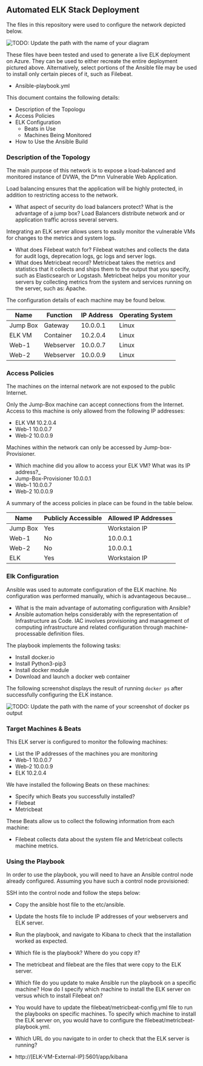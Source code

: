 ## Automated ELK Stack Deployment

The files in this repository were used to configure the network depicted below.

![TODO: Update the path with the name of your diagram](Images/diagram_filename.png)

These files have been tested and used to generate a live ELK deployment on Azure. They can be used to either recreate the entire deployment pictured above. Alternatively, select portions of the Ansible file may be used to install only certain pieces of it, such as Filebeat.

  - Ansible-playbook.yml

This document contains the following details:
- Description of the Topologu
- Access Policies
- ELK Configuration
  - Beats in Use
  - Machines Being Monitored
- How to Use the Ansible Build


### Description of the Topology

The main purpose of this network is to expose a load-balanced and monitored instance of DVWA, the D*mn Vulnerable Web Application.

Load balancing ensures that the application will be highly protected, in addition to restricting access to the network.
- What aspect of security do load balancers protect? What is the advantage of a jump box?
  Load Balancers distribute network and or application traffic across several servers.

Integrating an ELK server allows users to easily monitor the vulnerable VMs for changes to the metrics and system logs.
- What does Filebeat watch for?
  Filebeat watches and collects the data for audit logs, deprecation logs, gc logs and server logs.
- What does Metricbeat record?
  Metricbeat takes the metrics and statistics that it collects and ships them to the output that you specify, such as Elasticsearch or Logstash. Metricbeat helps you monitor your servers by collecting metrics from the system and services running on the server, such as: Apache.
  

The configuration details of each machine may be found below.

| Name     | Function | IP Address | Operating System |
|----------|----------|------------|------------------|
| Jump Box | Gateway  | 10.0.0.1   | Linux            |
| ELK VM   | Container| 10.2.0.4   | Linux            |
| Web-1    | Webserver| 10.0.0.7   | Linux            |
| Web-2    | Webserver| 10.0.0.9   | Linux            |

### Access Policies

The machines on the internal network are not exposed to the public Internet. 

Only the Jump-Box machine can accept connections from the Internet. Access to this machine is only allowed from the following IP addresses:
- ELK VM 10.2.0.4 
- Web-1 10.0.0.7 
- Web-2 10.0.0.9 

Machines within the network can only be accessed by Jump-box-Provisioner.
- Which machine did you allow to access your ELK VM? What was its IP address?_
- Jump-Box-Provisioner 10.0.0.1
- Web-1 10.0.0.7
- Web-2 10.0.0.9 

A summary of the access policies in place can be found in the table below.

| Name     | Publicly Accessible | Allowed IP Addresses |
|----------|---------------------|----------------------|
| Jump Box | Yes                 | Workstaion IP        |
| Web-1    | No                  | 10.0.0.1             |
| Web-2    | No                  | 10.0.0.1             |
| ELK      | Yes                 | Workstaion IP        |
### Elk Configuration

Ansible was used to automate configuration of the ELK machine. No configuration was performed manually, which is advantageous because...
- What is the main advantage of automating configuration with Ansible?
- Ansible automation helps considerably with the representation of Infrastructure as Code. IAC involves provisioning and management of computing infrastructure and related configuration through machine-processable definition files.

The playbook implements the following tasks:
- Install docker.io
- Install Python3-pip3
- Install docker module
- Download and launch a docker web container

The following screenshot displays the result of running `docker ps` after successfully configuring the ELK instance.

![TODO: Update the path with the name of your screenshot of docker ps output](Images/docker_ps_output.png)

### Target Machines & Beats
This ELK server is configured to monitor the following machines:
- List the IP addresses of the machines you are monitoring
- Web-1 10.0.0.7
- Web-2 10.0.0.9
- ELK   10.2.0.4 

We have installed the following Beats on these machines:
- Specify which Beats you successfully installed?
- Filebeat
- Metricbeat

These Beats allow us to collect the following information from each machine:
- Filebeat collects data about the system file and Metricbeat collects machine metrics.

### Using the Playbook
In order to use the playbook, you will need to have an Ansible control node already configured. Assuming you have such a control node provisioned: 

SSH into the control node and follow the steps below:
- Copy the ansible host file to the etc/ansible.
- Update the hosts file to include IP addresses of your webservers and ELK server.
- Run the playbook, and navigate to Kibana to check that the installation worked as expected.

- Which file is the playbook? Where do you copy it?
- The metricbeat and filebeat are the files that were copy to the ELK server.

- Which file do you update to make Ansible run the playbook on a specific machine? How do I specify which machine to install the ELK server on versus which to install Filebeat on?
- You would have to update the filebeat/metricbeat-config.yml file to run the playbooks on specific machines. To specify which machine to install the ELK server on, you would have to configure the filebeat/metricbeat-playbook.yml.

- Which URL do you navigate to in order to check that the ELK server is running?
- http://[ELK-VM-External-IP]:5601/app/kibana
